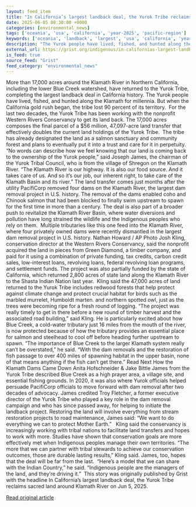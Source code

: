 ```yaml
---
layout: feed_item
title: "In California’s largest landback deal, the Yurok Tribe reclaims sacred land around Klamath River"
date: 2025-06-05 08:30:00 +0000
categories: [environmental_news]
tags: ['oceania', 'usa', 'california', 'year-2025', 'pacific-region']
keywords: ['oceania', 'landback', 'largest', 'usa', 'california', 'year-2025', 'pacific-region']
description: "The Yurok people have lived, fished, and hunted along the Klamath for millennia"
external_url: https://grist.org/indigenous/in-californias-largest-landback-deal-the-yurok-tribe-reclaims-sacred-land-around-the-klamath-river/
is_feed: true
source_feed: "Grist"
feed_category: "environmental_news"
---
```


More than 17,000 acres around the Klamath River in Northern California, including the lower Blue Creek watershed, have returned to the Yurok Tribe, completing the largest landback deal in California history. The Yurok people have lived, fished, and hunted along the Klamath for millennia. But when the California gold rush began, the tribe lost 90 percent of its territory.&nbsp; For the last two decades, the Yurok Tribe has been working with the nonprofit Western Rivers Conservancy to get its land back. The 17,000 acres composes the final parcel of a $56 million, 47,097-acre land transfer that effectively doubles the current land holdings of the Yurok Tribe.&nbsp; The tribe has already designated the land as a salmon sanctuary and community forest and plans to eventually put it into a trust and care for it in perpetuity.&nbsp; “No words can describe how we feel knowing that our land is coming back to the ownership of the Yurok people,”&nbsp;said Joseph James, the chairman of the Yurok Tribal Council, who is from the village of Shregon on the Klamath River. “The Klamath River is our highway. It is also our food source. And it takes care of us. And so it&#8217;s our job, our inherent right, to take care of the Klamath Basin and its river.” The land transfer comes just months after the utility PacifiCorp removed four dams on the Klamath River, the largest dam removal project in U.S. history. The removal of the dams enabled coho and Chinook salmon that had been blocked to finally swim upstream to spawn for the first time in more than a century. The deal is also part of a broader push to revitalize the Klamath River Basin, where water diversions and pollution have long strained the wildlife and the Indigenous peoples who rely on them.&nbsp; Multiple tributaries like this one feed into the Klamath River, where four privately owned dams were recently dismantled in the largest dam removal project in U.S. history. Nathan Howard / AP Photo Josh Kling, conservation director at the Western Rivers Conservancy, said the nonprofit acquired the land in pieces from Green Diamond, a timber company, and paid for it using a combination of private funding, tax credits, carbon credit sales, low-interest loans, revolving loans, federal revolving loan programs, and settlement funds. The project was also partially funded by the state of California, which returned 2,800 acres of state land along the Klamath River to the Shasta Indian Nation last year.&nbsp; Kling said the 47,000 acres of land returned to the Yurok Tribe includes redwood forests that help protect against climate change and protect crucial habitat for birds such as the marbled murrelet, Humboldt marten. and northern spotted owl, just as the trees were becoming ripe for a fresh round of logging. “The project was really timely to get in there before a new round of timber harvest and the associated road building,” said Kling. He is particularly excited about how Blue Creek, a cold-water tributary just 16 miles from the mouth of the river, is now protected because of how the tributary provides an essential place for salmon and steelhead to cool off before heading further upstream to spawn. “The importance of Blue Creek to the larger Klamath system really can&#8217;t be overstated,” he said. “With the dam removals and the restoration of fish passage to over 400 miles of spawning habitat in the upper basin, none of that means anything if the fish can&#8217;t get there.” Read Next How the Klamath Dams Came Down Anita Hofschneider &#038; Jake Bittle James from the Yurok Tribe described Blue Creek as a high prayer area, a village site, and essential fishing grounds. In 2020, it was also where Yurok officials helped persuade PacifiCorp officials to move forward with dam removal after two decades of advocacy. James credited Troy Fletcher, a former executive director of the Yurok Tribe who played a key role in the dam removal campaign and who has since passed away, for helping to initiate the landback project. Restoring the land will involve everything from stream restoration projects to road maintenance, James said: “We want to do everything we can to protect Mother Earth.” &nbsp; Kling said the conservancy is increasingly working with tribal nations to facilitate land transfers and hopes to work with more. Studies have shown that conservation goals are more effectively met when Indigenous peoples manage their own territories. “The more that we can partner with tribal stewards to achieve our conservation outcomes, those are durable lasting results,” Kling said. James, too, hopes that the deal will be far from the last.&nbsp; “Here&#8217;s a model that we can share with the Indian Country,” he said. “Indigenous people are the managers of the land, and they&#8217;re driving it.”&nbsp; This story was originally published by Grist with the headline In California&#8217;s largest landback deal, the Yurok Tribe reclaims sacred land around Klamath River on Jun 5, 2025.

[Read original article](https://grist.org/indigenous/in-californias-largest-landback-deal-the-yurok-tribe-reclaims-sacred-land-around-the-klamath-river/)
